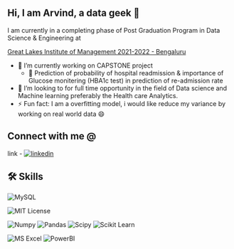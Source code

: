 ## Hi, I am Arvind, a data geek 👋
I am currently in a completing phase of Post Graduation Program in Data Science & Engineering at
  
[Great Lakes Institute of Management 2021-2022 - Bengaluru](https://www.mygreatlearning.com/pg-program-data-science-online-course)

<!--
**Arvindhh931/Arvindhh931** is a ✨ _special_ ✨ repository because its `README.md` (this file) appears on your GitHub profile.
-->


- 🔭 I’m currently working on CAPSTONE project
    - 🔭 Prediction of probability of hospital readmission & importance of Glucose monitering (HBA1c test) in prediction of re-admission rate
- 👯 I’m looking to for full time opportunity in the field of Data science and Machine learning preferably the Health care Analytics.
- ⚡ Fun fact: I am a overfitting model, i would like reduce my variance by working on real world data 😄

## Connect with me @

link - [![linkedin](https://img.shields.io/badge/H_H_Arvind-0A66C2?style=for-the-badge&logo=linkedin&logoColor=white)](https://www.linkedin.com/in/h-h-arvind-232074122/)


## 🛠 Skills
![MySQL](https://img.shields.io/badge/MySQL-005C84?style=for-the-badge&logo=mysql&logoColor=white)

![MIT License](https://img.shields.io/badge/Python-FFD43B?style=for-the-badge&logo=python&logoColor=blue)


![Numpy](https://img.shields.io/badge/Numpy-777BB4?style=for-the-badge&logo=numpy&logoColor=white)
![Pandas](https://img.shields.io/badge/Pandas-2C2D72?style=for-the-badge&logo=pandas&logoColor=white)
![Scipy](https://img.shields.io/badge/SciPy-654FF0?style=for-the-badge&logo=SciPy&logoColor=white)
![Scikit Learn](https://img.shields.io/badge/scikit_learn-F7931E?style=for-the-badge&logo=scikit-learn&logoColor=white)

![MS Excel](https://img.shields.io/badge/Microsoft_Excel-217346?style=for-the-badge&logo=microsoft-excel&logoColor=white)
![PowerBI](https://camo.githubusercontent.com/ba257102df0705adb131cefdac0d0c40174b948434d9c7bbfd8c883219e38a3c/68747470733a2f2f696d672e736869656c64732e696f2f7374617469632f76313f7374796c653d666f722d7468652d6261646765266d6573736167653d506f7765722b424926636f6c6f723d323232323232266c6f676f3d506f7765722b4249266c6f676f436f6c6f723d463243383131266c6162656c3d)

